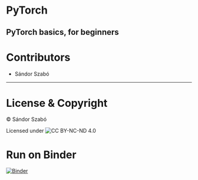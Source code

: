 # PyTorch
PyTorch basics, for beginners
---
# Contributors

* Sándor Szabó
---
# License & Copyright

© Sándor Szabó 

Licensed under  ![CC BY-NC-ND 4.0](https://i.creativecommons.org/l/by-nc-nd/4.0/88x31.png)

# Run on Binder

[![Binder](https://mybinder.org/badge_logo.svg)](https://mybinder.org/v2/gh/wesszabo/Pytorch-Basics/master)
